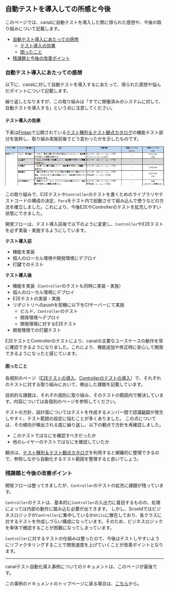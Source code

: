 ## 自動テストを導入しての所感と今後

このページでは、canalに自動テストを導入した際に得られた感想や、今後の取り組みについて記載します。

* [自動テスト導入にあたっての感想](#自動テスト導入にあたっての感想)
  * [テスト導入の効果](#テスト導入の効果)
  * [困ったこと](#困ったこと)
* [残課題と今後の改善ポイント](#残課題と今後の改善ポイント)

### 自動テスト導入にあたっての感想

以下に、canalに対して自動テストを導入するにあたって、得られた感想や悩んだポイントについて記載します。

繰り返しとなりますが、この取り組みは「すでに稼働済みのシステムに対して、自動テストを導入する」という点に注意してください。

#### テスト導入の効果

下表は[Fintan](https://fintan.jp/)で公開されている[テスト種別＆テスト観点カタログ](https://fintan.jp/?p=45)の機能テスト部分を抜粋し、取り組み実施前後でどう変わったかを示したものです。

![test-type](img/test-type.png)

この取り組みで、E2Eテストや`Controller`のテストを書くためのライブラリやテストコードの構成の決定、`Para`をテスト内で起動させて組み込んで使うなどの方法を確立しました。これにより、今後E2EやControllerのテストを拡充しやすい状態にできました。

開発フローは、テスト導入前後で以下のように変更し、`Controller`やE2Eテストを必ず実装・実施するようにしています。

**テスト導入前**

* 機能を実装
* 個人のローカル環境や開発環境にデプロイ
* 打鍵でのテスト

**テスト導入後**

* 機能を実装（`Controller`のテストも同時に実装・実施）
* 個人のローカル環境にデプロイ
* E2Eテストの実装・実施
* リポジトリへのpushを契機に以下をCIサーバーにて実施
  * ビルド、`Controller`のテスト
  * 開発環境へデプロイ
  * 開発環境に対するE2Eテスト
* 開発環境での打鍵テスト

E2EテストとControllerのテストにより、canalの主要なユースケースの動作を常に確認できるようになりました。これにより、機能追加や修正時に安心して開発できるようになったと感じています。

#### 困ったこと

各個別のページ（[E2Eテストの導入](introduction-e2e-testing.md)、[Controllerのテストの導入](introduction-controller-testing.md)）で、それぞれのテストに対する取り組みにおいて、検出した課題を記載しています。

技術的な課題は、それぞれ個別に取り組み、そのテストの範囲内で解決しています。内容については各個別のページを参照してください。

テストの方針、設計面についてはテストを作成するメンバー間で認識齟齬が発生しやすく、テスト範囲の設定に悩むことが多くありました。
この点については、その傾向が検出される度に繰り返し、以下の観点で方針を再確認しました。

* このテストではなにを確認すべきだったか
* 他のレイヤーのテストではなにを確認していたか

観点は、[テスト種別＆テスト観点カタログ](https://fintan.jp/?p=45)を利用すると網羅的に整理できるので、参照しながら自動化するテスト範囲を整理すると良いでしょう。

### 残課題と今後の改善ポイント

開発フローは整ってきましたが、`Controller`のテストの拡充に課題が残っています。

`Controller`のテストは、基本的に`Controller`の入出力に着目するものの、処理によっては内部の動作に踏み込む必要が出てきます。
しかし、Scooldではビジネスロジックが`Controller`に集中しているか`Utils`に散在しており、各クラスに対するテストを作成しづらい構成になっています。そのため、ビジネスロジックを単体で確認することが困難になってしまっています。

`Controller`に対するテストの仕組みは整ったので、今後はテストしやすいようにリファクタリングすることで開発速度を上げていくことが改善ポイントとなります。

---

canalテスト自動化導入事例についてのドキュメントは、このページが最後です。

この事例のドキュメントのトップページに戻る場合は、[こちら](README.md)から。
